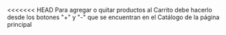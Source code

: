 <<<<<<< HEAD
Para agregar o quitar productos al Carrito debe hacerlo desde los botones "+" y "-" que se encuentran en el Catálogo de la página principal
